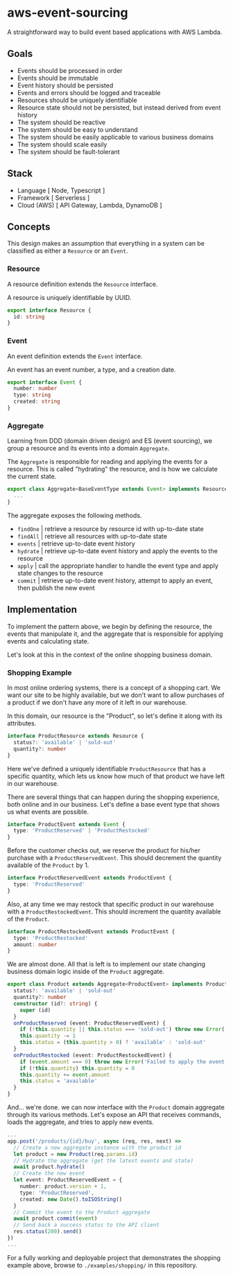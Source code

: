 # aws-event-sourcing

A straightforward way to build event based applications with AWS Lambda.

## Goals

- Events should be processed in order
- Events should be immutable
- Event history should be persisted
- Events and errors should be logged and traceable
- Resources should be uniquely identifiable
- Resource state should not be persisted, but instead derived from event history
- The system should be reactive
- The system should be easy to understand
- The system should be easily applicable to various business domains
- The system should scale easily
- The system should be fault-tolerant

## Stack

- Language [ Node, Typescript ]
- Framework [ Serverless ]
- Cloud (AWS) [ API Gateway, Lambda, DynamoDB ]

## Concepts

This design makes an assumption that everything in a system can be classified as either a `Resource` or an `Event`.

### Resource

A resource definition extends the `Resource` interface.

A resource is uniquely identifiable by UUID.

```typescript
export interface Resource {
  id: string
}
```

### Event

An event definition extends the `Event` interface.

An event has an event number, a type, and a creation date.

```typescript
export interface Event {
  number: number
  type: string
  created: string
}
```

### Aggregate

Learning from DDD (domain driven design) and ES (event sourcing), we  group a resource and its events into a domain `Aggregate`.

The `Aggregate` is responsible for reading and applying the events for a resource. This is called "hydrating" the resource, and is how we calculate the current state.

```typescript
export class Aggregate<BaseEventType extends Event> implements Resource {
  ...
}
```

The aggregate exposes the following methods.

- `findOne` | retrieve a resource by resource id with up-to-date state
- `findAll` | retrieve all resources with up-to-date state
- `events` | retrieve up-to-date event history
- `hydrate` | retrieve up-to-date event history and apply the events to the resource
- `apply` | call the appropriate handler to handle the event type and apply state changes to the resource
- `commit` | retrieve up-to-date event history, attempt to apply an event, then publish the new event

## Implementation

To implement the pattern above, we begin by defining the resource, the events that manipulate it, and the aggregate that is responsible for applying events and calculating state.

Let's look at this in the context of the online shopping business domain.

### Shopping Example

In most online ordering systems, there is a concept of a shopping cart. We want our site to be highly available, but we don't want to allow purchases of a product if we don't have any more of it left in our warehouse.

In this domain, our resource is the "Product", so let's define it along with its attributes.

```typescript
interface ProductResource extends Resource {
  status?: 'available' | 'sold-out'
  quantity?: number
}
```

Here we've defined a uniquely identifiable `ProductResource` that has 
a specific quantity, which lets us know how much of that product we have left in our warehouse.

There are several things that can happen during the shopping experience, both online and in our business. Let's define a base event type that shows us what events are possible.

```typescript
interface ProductEvent extends Event {
  type: 'ProductReserved' | 'ProductRestocked'
}
```

Before the customer checks out, we reserve the product for his/her purchase with a `ProductReservedEvent`. This should decrement the quantity available of the `Product` by 1.

```typescript
interface ProductReservedEvent extends ProductEvent {
  type: 'ProductReserved'
}
```

Also, at any time we may restock that specific product in our warehouse with a `ProductRestockedEvent`. This should increment the quantity available of the `Product`.

```typescript
interface ProductRestockedEvent extends ProductEvent {
  type: 'ProductRestocked'
  amount: number
}
```

We are almost done. All that is left is to implement our state changing business domain logic inside of the `Product` aggregate.

```typescript
export class Product extends Aggregate<ProductEvent> implements ProductResource {
  status?: 'available' | 'sold-out'
  quantity?: number
  constructor (id?: string) {
    super (id)
  }
  onProductReserved (event: ProductReservedEvent) {
    if (!this.quantity || this.status === 'sold-out') throw new Error('Failed to apply the event.')
    this.quantity -= 1
    this.status = (this.quantity > 0) ? 'available' : 'sold-out'
  }
  onProductRestocked (event: ProductRestockedEvent) {
    if (event.amount === 0) throw new Error('Failed to apply the event.')
    if (!this.quantity) this.quantity = 0
    this.quantity += event.amount
    this.status = 'available'
  }
}
```

And... we're done. we can now interface with the `Product` domain aggregate through its various methods. Let's expose an API that receives commands, loads the aggregate, and tries to apply new events.

```typescript
...
app.post('/products/{id}/buy', async (req, res, next) => 
  // Create a new aggregate instance with the product id
  let product = new Product(req.params.id)
  // Hydrate the aggregate (get the latest events and state)
  await product.hydrate()
  // Create the new event
  let event: ProductReservedEvent = {
    number: product.version + 1,
    type: 'ProductReserved',
    created: new Date().toISOString()
  }
  // Commit the event to the Product aggregate
  await product.commit(event)
  // Send back a success status to the API client
  res.status(200).send()
})
...
```

For a fully working and deployable project that demonstrates the shopping example above, browse to `./examples/shopping/` in this repository.


